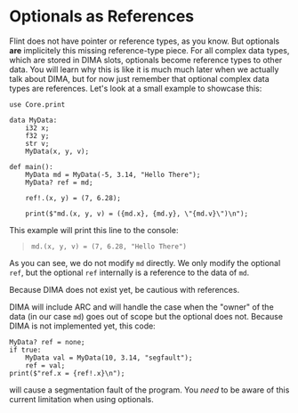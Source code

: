 # Optionals as References

Flint does not have pointer or reference types, as you know. But optionals **are** implicitely this missing reference-type piece. For all complex data types, which are stored in DIMA slots, optionals become reference types to other data. You will learn why this is like it is much much later when we actually talk about DIMA, but for now just remember that optional complex data types are references. Let's look at a small example to showcase this:

```ft
use Core.print

data MyData:
	i32 x;
	f32 y;
	str v;
	MyData(x, y, v);

def main():
	MyData md = MyData(-5, 3.14, "Hello There");
	MyData? ref = md;

	ref!.(x, y) = (7, 6.28);

	print($"md.(x, y, v) = ({md.x}, {md.y}, \"{md.v}\")\n");
```

This example will print this line to the console:

> ```
> md.(x, y, v) = (7, 6.28, "Hello There")
> ```

As you can see, we do not modify `md` directly. We only modify the optional `ref`, but the optional `ref` internally is a reference to the data of `md`.

<div class="warning">

Because DIMA does not exist yet, be cautious with references.

DIMA will include ARC and will handle the case when the "owner" of the data (in our case `md`) goes out of scope but the optional does not. Because DIMA is not implemented yet, this code:

```ft
MyData? ref = none;
if true:
	MyData val = MyData(10, 3.14, "segfault");
	ref = val;
print($"ref.x = {ref!.x}\n");
```

will cause a segmentation fault of the program. You _need_ to be aware of this current limitation when using optionals.

</div>
